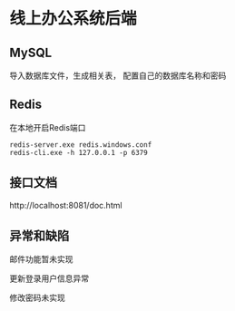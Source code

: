 # 线上办公系统后端

## MySQL

导入数据库文件，生成相关表， 配置自己的数据库名称和密码

## Redis

在本地开启Redis端口

```
redis-server.exe redis.windows.conf
redis-cli.exe -h 127.0.0.1 -p 6379
```

## 接口文档
http://localhost:8081/doc.html

## 异常和缺陷
邮件功能暂未实现

更新登录用户信息异常

修改密码未实现
